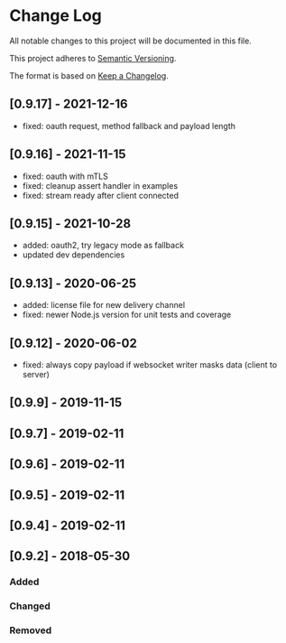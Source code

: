 # Change Log

All notable changes to this project will be documented in this file.

This project adheres to [Semantic Versioning](http://semver.org/).

The format is based on [Keep a Changelog](http://keepachangelog.com/).

## [0.9.17] - 2021-12-16

- fixed: oauth request, method fallback and payload length

## [0.9.16] - 2021-11-15

- fixed: oauth with mTLS
- fixed: cleanup assert handler in examples
- fixed: stream ready after client connected

## [0.9.15] - 2021-10-28

- added: oauth2, try legacy mode as fallback
- updated dev dependencies

## [0.9.13] - 2020-06-25

- added: license file for new delivery channel
- fixed: newer Node.js version for unit tests and coverage

## [0.9.12] - 2020-06-02

- fixed: always copy payload if websocket writer masks data (client to server)

## [0.9.9] - 2019-11-15

## [0.9.7] - 2019-02-11

## [0.9.6] - 2019-02-11

## [0.9.5] - 2019-02-11

## [0.9.4] - 2019-02-11

## [0.9.2] - 2018-05-30

### Added

### Changed

### Removed